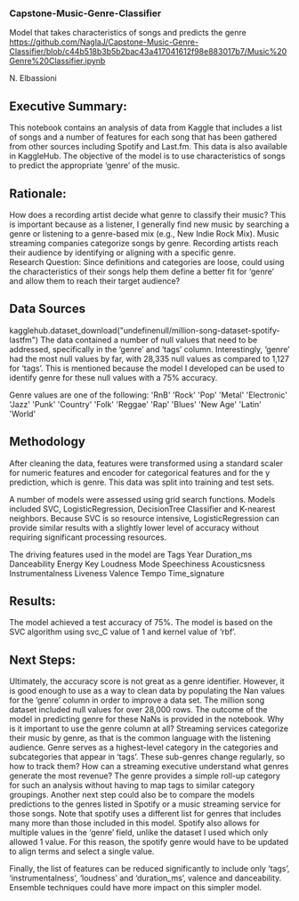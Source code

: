 ### Capstone-Music-Genre-Classifier
Model that takes characteristics of songs and predicts the genre
https://github.com/NaglaJ/Capstone-Music-Genre-Classifier/blob/c44b518b3b5b2bac43a417041612f98e883017b7/Music%20Genre%20Classifier.ipynb

N. Elbassioni


## Executive Summary:
This notebook contains an analysis of data from Kaggle that includes a list of songs and a number of features for each song that has been gathered from other sources including Spotify and Last.fm.  This data is also available in KaggleHub. The objective of the model is to use characteristics of songs to predict the appropriate ‘genre’ of the music.

## Rationale:
How does a recording artist decide what genre to classify their music? This is important because as a listener, I generally find new music by searching a genre or listening to a genre-based mix (e.g., New Indie Rock Mix).  Music streaming companies categorize songs by genre.  Recording artists reach their audience by identifying or aligning with a specific genre.  
Research Question:
Since definitions and categories are loose, could using the characteristics of their songs help them define a better fit for ‘genre’ and allow them to reach their target audience?

## Data Sources
kagglehub.dataset_download("undefinenull/million-song-dataset-spotify-lastfm")
The data contained a number of null values that need to be addressed, specifically in the ‘genre’ and ‘tags’ column. Interestingly, ‘genre’ had the most null values by far, with 28,335 null values as compared to 1,127 for ‘tags’. This is mentioned because the model I developed can be used to identify genre for these null values with a 75% accuracy.

Genre values are one of the following:  'RnB' 'Rock' 'Pop' 'Metal' 'Electronic' 'Jazz' 'Punk' 'Country'
 'Folk' 'Reggae' 'Rap' 'Blues' 'New Age' 'Latin' 'World'

## Methodology
After cleaning the data, features were transformed using a standard scaler for numeric features and encoder for categorical features and for the y prediction, which is genre. This data was split into training and test sets.

A number of models were assessed using grid search functions.  Models included SVC, LogisticRegression, DecisionTree Classifier and K-nearest neighbors. Because SVC is so resource intensive, LogisticRegression can provide similar results with a slightly lower level of accuracy without requiring significant processing resources. 

The driving features used in the model are 
Tags
Year
Duration_ms
Danceability
Energy
Key
Loudness
Mode
Speechiness
Acousticsness
Instrumentalness
Liveness
Valence
Tempo
Time_signature

## Results:
The model achieved a test accuracy of 75%. The model is based on the SVC algorithm using svc_C value of 1 and kernel value of ‘rbf’.

## Next Steps:
Ultimately, the accuracy score is not great as a genre identifier.  However, it is good enough to use as a way to clean data by populating the Nan values for the ‘genre’ column in order to improve a data set.  The million song dataset included null values for over 28,000 rows.  The outcome of the model in predicting genre for these NaNs is provided in the notebook.
Why is it important to use the genre column at all?  Streaming services categorize their music by genre, as that is the common language with the listening audience.  Genre serves as a highest-level category in the categories and subcategories that appear in ‘tags’.  These sub-genres change regularly, so how to track them? How can a streaming executive understand what genres generate the most revenue? The genre provides a simple roll-up category for such an analysis without having to map tags to similar category groupings.
Another next step could also be to compare the models predictions to the genres listed in Spotify or a music streaming service for those songs.  Note that spotify uses a different list for genres that includes many more than those included in this model.  Spotify also allows for multiple values in the ‘genre’ field, unlike the dataset I used which only allowed 1 value. For this reason, the spotify genre would have to be updated to align terms and select a single value.

Finally, the list of features can be reduced significantly to include only ‘tags’, ‘instrumentalness’, ‘loudness’ and ‘duration_ms’, valence and danceability. Ensemble techniques could have more impact on this simpler model.
